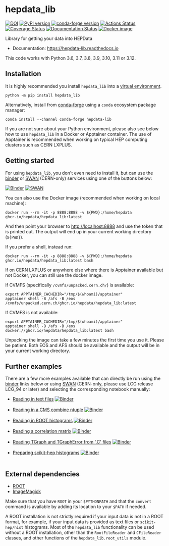 # hepdata_lib

[![DOI](https://zenodo.org/badge/DOI/10.5281/zenodo.1217998.svg)](https://doi.org/10.5281/zenodo.1217998)
[![PyPI version](https://badge.fury.io/py/hepdata-lib.svg)](https://badge.fury.io/py/hepdata-lib)
[![conda-forge version](https://img.shields.io/conda/vn/conda-forge/hepdata-lib.svg)](https://prefix.dev/channels/conda-forge/packages/hepdata-lib)
[![Actions Status](https://github.com/HEPData/hepdata_lib/workflows/tests/badge.svg)](https://github.com/HEPData/hepdata_lib/actions)
[![Coverage Status](https://codecov.io/gh/HEPData/hepdata_lib/graph/badge.svg?branch=main)](https://codecov.io/gh/HEPData/hepdata_lib?branch=main)
[![Documentation Status](https://readthedocs.org/projects/hepdata-lib/badge/)](http://hepdata-lib.readthedocs.io/)
[![Docker image](https://github.com/HEPData/hepdata_lib/actions/workflows/docker.yml/badge.svg)](https://github.com/HEPData/hepdata_lib/pkgs/container/hepdata_lib)

Library for getting your data into HEPData

- Documentation: https://hepdata-lib.readthedocs.io

This code works with Python 3.6, 3.7, 3.8, 3.9, 3.10, 3.11 or 3.12.

## Installation

It is highly recommended you install `hepdata_lib` into a [virtual environment](https://packaging.python.org/guides/installing-using-pip-and-virtual-environments/).

```shell
python -m pip install hepdata_lib
```

Alternatively, install from [conda-forge](https://anaconda.org/conda-forge/hepdata-lib) using a `conda` ecosystem package manager:

```console
conda install --channel conda-forge hepdata-lib
```

If you are not sure about your Python environment, please also see below how to use `hepdata_lib` in a Docker or Apptainer container.
The use of Apptainer is recommended when working on typical HEP computing clusters such as CERN LXPLUS.

## Getting started

For using `hepdata_lib`, you don't even need to install it, but can use the [binder](https://mybinder.org/) or [SWAN](https://swan.cern.ch/) (CERN-only) services using one of the buttons below:

[![Binder](https://mybinder.org/badge.svg)](https://mybinder.org/v2/gh/HEPData/hepdata_lib/main?filepath=examples/Getting_started.ipynb)
[![SWAN](https://swanserver.web.cern.ch/swanserver/images/badge_swan_white_150.png)](https://cern.ch/swanserver/cgi-bin/go/?projurl=https://github.com/HEPData/hepdata_lib.git)

You can also use the Docker image (recommended when working on local machine):

```shell
docker run --rm -it -p 8888:8888 -v ${PWD}:/home/hepdata ghcr.io/hepdata/hepdata_lib:latest
```

And then point your browser to [http://localhost:8888](http://localhost:8888) and use the token that is printed out. The output will end up in your current working directory (`${PWD}`).

If you prefer a shell, instead run:

```shell
docker run --rm -it -p 8888:8888 -v ${PWD}:/home/hepdata ghcr.io/hepdata/hepdata_lib:latest bash
```

If on CERN LXPLUS or anywhere else where there is Apptainer available but not Docker, you can still use the docker image.

If CVMFS (specifically `/cvmfs/unpacked.cern.ch/`) is available:

```shell
export APPTAINER_CACHEDIR="/tmp/$(whoami)/apptainer"
apptainer shell -B /afs -B /eos /cvmfs/unpacked.cern.ch/ghcr.io/hepdata/hepdata_lib:latest
```

If CVMFS is not available:

```shell
export APPTAINER_CACHEDIR="/tmp/$(whoami)/apptainer"
apptainer shell -B /afs -B /eos docker://ghcr.io/hepdata/hepdata_lib:latest bash
```

Unpacking the image can take a few minutes the first time you use it. Please be patient. Both EOS and AFS should be available and the output will be in your current working directory.

## Further examples

There are a few more examples available that can directly be run using the [binder](https://mybinder.org/) links below or using [SWAN](https://swan.cern.ch/) (CERN-only, please use LCG release LCG_94 or later) and selecting the corresponding notebook manually:

- [Reading in text files](https://github.com/HEPData/hepdata_lib/blob/main/examples/Getting_started.ipynb)
[![Binder](https://mybinder.org/badge.svg)](https://mybinder.org/v2/gh/HEPData/hepdata_lib/main?filepath=examples/Getting_started.ipynb)
<br/><br/>
- [Reading in a CMS combine ntuple](https://github.com/HEPData/hepdata_lib/blob/main/examples/combine_limits.ipynb)
[![Binder](https://mybinder.org/badge.svg)](https://mybinder.org/v2/gh/HEPData/hepdata_lib/main?filepath=examples/combine_limits.ipynb)
<br/><br/>
- [Reading in ROOT histograms](https://github.com/HEPData/hepdata_lib/blob/main/examples/reading_histograms.ipynb)
[![Binder](https://mybinder.org/badge.svg)](https://mybinder.org/v2/gh/HEPData/hepdata_lib/main?filepath=examples/reading_histograms.ipynb)
<br/><br/>
- [Reading a correlation matrix](https://github.com/HEPData/hepdata_lib/blob/main/examples/correlation.ipynb)
[![Binder](https://mybinder.org/badge.svg)](https://mybinder.org/v2/gh/HEPData/hepdata_lib/main?filepath=examples/correlation.ipynb)
<br/><br/>
- [Reading TGraph and TGraphError from '.C' files](https://github.com/HEPData/hepdata_lib/blob/main/examples/read_c_file.ipynb)
[![Binder](https://mybinder.org/badge.svg)](https://mybinder.org/v2/gh/HEPData/hepdata_lib/main?filepath=examples/read_c_file.ipynb)
<br/><br/>
- [Preparing scikit-hep histograms](https://github.com/HEPData/hepdata_lib/blob/main/examples/reading_scikithep_histograms.ipynb)
[![Binder](https://mybinder.org/badge.svg)](https://mybinder.org/v2/gh/HEPData/hepdata_lib/main?filepath=examples/reading_scikihep_histograms.ipynb)
<br/><br/>

## External dependencies

- [ROOT](https://root.cern.ch)
- [ImageMagick](https://www.imagemagick.org)

Make sure that you have `ROOT` in your `$PYTHONPATH` and that the `convert` command is available by adding its location to your `$PATH` if needed.

A ROOT installation is not strictly required if your input data is not in a ROOT format, for example, if
your input data is provided as text files or `scikit-hep/hist` histograms.  Most of the `hepdata_lib`
functionality can be used without a ROOT installation, other than the `RootFileReader` and `CFileReader` classes,
and other functions of the `hepdata_lib.root_utils` module.
